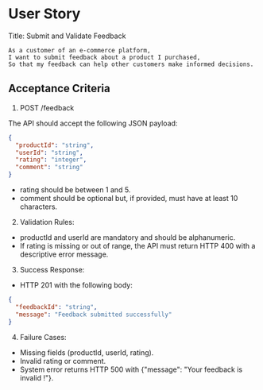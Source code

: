 # User Story

Title: Submit and Validate Feedback

```
As a customer of an e-commerce platform,    
I want to submit feedback about a product I purchased,  
So that my feedback can help other customers make informed decisions.   
```

## Acceptance Criteria

1. POST /feedback

The API should accept the following JSON payload:

```json
{
  "productId": "string",
  "userId": "string",
  "rating": "integer",
  "comment": "string"
}
```

- rating should be between 1 and 5.
- comment should be optional but, if provided, must have at least 10 characters.

2. Validation Rules:

- productId and userId are mandatory and should be alphanumeric.
- If rating is missing or out of range, the API must return HTTP 400 with a descriptive error message.

3. Success Response:

- HTTP 201 with the following body:

```json
{
  "feedbackId": "string",
  "message": "Feedback submitted successfully"
}
```

4. Failure Cases:

- Missing fields (productId, userId, rating).
- Invalid rating or comment.
- System error returns HTTP 500 with {"message": "Your feedback is invalid !"}.

